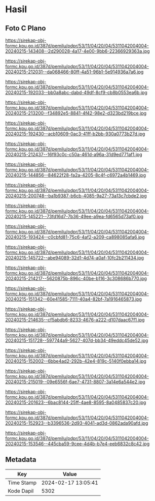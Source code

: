 # Hasil

## Foto C Plano

https://sirekap-obj-formc.kpu.go.id/387d/pemilu/pdpr/53/11/04/20/04/5311042004004-20240215-143408--2d290028-4a17-4e00-9bb6-22366929363a.jpg

https://sirekap-obj-formc.kpu.go.id/387d/pemilu/pdpr/53/11/04/20/04/5311042004004-20240215-212031--da068466-80ff-4a51-96b1-5e914936a7a6.jpg

https://sirekap-obj-formc.kpu.go.id/387d/pemilu/pdpr/53/11/04/20/04/5311042004004-20240215-192033--bb0a8abc-dabd-49df-8cf9-cb8b0553ea6b.jpg

https://sirekap-obj-formc.kpu.go.id/387d/pemilu/pdpr/53/11/04/20/04/5311042004004-20240215-213200--f34892e5-8841-4f42-98e2-d323bd219bce.jpg

https://sirekap-obj-formc.kpu.go.id/387d/pemilu/pdpr/53/11/04/20/04/5311042004004-20240215-192430--acb10609-0ac3-41ff-b2bb-930a0773b27d.jpg

https://sirekap-obj-formc.kpu.go.id/387d/pemilu/pdpr/53/11/04/20/04/5311042004004-20240215-212437--16f93c0c-c50a-461d-a96a-31d9ed771af1.jpg

https://sirekap-obj-formc.kpu.go.id/387d/pemilu/pdpr/53/11/04/20/04/5311042004004-20240215-144856--84622f28-fa2a-4205-8c4f-c6972a4b1469.jpg

https://sirekap-obj-formc.kpu.go.id/387d/pemilu/pdpr/53/11/04/20/04/5311042004004-20240215-200748--ba1b9387-b6cb-4085-9a27-73a13c7cbde2.jpg

https://sirekap-obj-formc.kpu.go.id/387d/pemilu/pdpr/53/11/04/20/04/5311042004004-20240215-145221--73fd16d7-7b36-49ee-a9ea-fd6565d73af0.jpg

https://sirekap-obj-formc.kpu.go.id/387d/pemilu/pdpr/53/11/04/20/04/5311042004004-20240215-193424--c0cbfd81-75c6-4af2-a209-ca898085afa6.jpg

https://sirekap-obj-formc.kpu.go.id/387d/pemilu/pdpr/53/11/04/20/04/5311042004004-20240215-145722--abe94089-32d1-4d74-a0af-10fc2b211434.jpg

https://sirekap-obj-formc.kpu.go.id/387d/pemilu/pdpr/53/11/04/20/04/5311042004004-20240215-214217--5620875b-896c-40be-b116-3c308686b770.jpg

https://sirekap-obj-formc.kpu.go.id/387d/pemilu/pdpr/53/11/04/20/04/5311042004004-20240215-151342--60e41585-7111-40a4-82bf-7a1916465873.jpg

https://sirekap-obj-formc.kpu.go.id/387d/pemilu/pdpr/53/11/04/20/04/5311042004004-20240215-214635--cf5abdb6-8233-4676-a222-d107daac67f1.jpg

https://sirekap-obj-formc.kpu.go.id/387d/pemilu/pdpr/53/11/04/20/04/5311042004004-20240215-151728--597744a9-5627-407d-bb34-49eddc45de52.jpg

https://sirekap-obj-formc.kpu.go.id/387d/pemilu/pdpr/53/11/04/20/04/5311042004004-20240215-152002--6bbe4ad2-292b-42e4-819c-5140f0ebba14.jpg

https://sirekap-obj-formc.kpu.go.id/387d/pemilu/pdpr/53/11/04/20/04/5311042004004-20240215-215019--09e6556f-6ae7-4731-8807-3a14e6a544e2.jpg

https://sirekap-obj-formc.kpu.go.id/387d/pemilu/pdpr/53/11/04/20/04/5311042004004-20240215-201623--6bac8144-25ff-4ae8-8595-8a0485837c20.jpg

https://sirekap-obj-formc.kpu.go.id/387d/pemilu/pdpr/53/11/04/20/04/5311042004004-20240215-152923--b3396536-2d93-4041-ad3d-0862ada90afd.jpg

https://sirekap-obj-formc.kpu.go.id/387d/pemilu/pdpr/53/11/04/20/04/5311042004004-20240215-153546--445cba59-9cee-4d4b-b7e4-eeb6832c8c42.jpg


## Metadata

| Key        | Value               |
| ---------- | ------------------- |
| Time Stamp | 2024-02-17 13:05:41 |
| Kode Dapil | 5302                |



